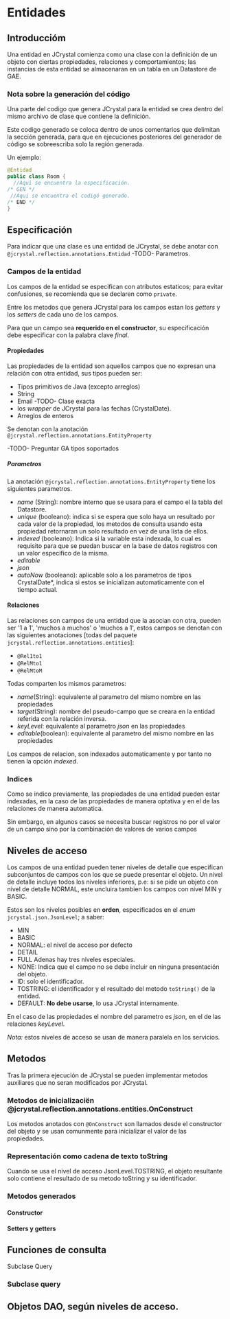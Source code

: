 # Entidades
## Introduccióm
Una entidad en JCrystal comienza como una clase con la definición de un objeto con ciertas propiedades, relaciones y comportamientos; las instancias de esta entidad se almacenaran en un tabla en un Datastore de GAE.

### Nota sobre la generación del código
Una parte del codigo que genera JCrystal para la entidad se crea dentro del mismo archivo de clase que contiene la definición.

Este codigo generado se coloca dentro de unos comentarios que delimitan la sección generada, para que en ejecuciones posteriores del generador de código se sobreescriba solo la región generada.

Un ejemplo:
```java
@Entidad
public class Room {
  //Aqui se encuentra la especificación.
/* GEN */
 //Aqui se encuentra el codigó generado.
/* END */
}
```

## Especificación
Para indicar que una clase es una entidad de JCrystal, se debe anotar con `@jcrystal.reflection.annotations.Entidad`
-TODO- Parametros.

### Campos de la entidad
Los campos de la entidad se especifican con atributos estaticos; para evitar confusiones, se recomienda que se declaren como `private`.

Entre los metodos que genera JCrystal para los campos estan los _getters_ y los _setters_ de cada uno de los campos.

Para que un campo sea __requerido en el constructor__, su especificación debe especificar con la palabra clave _final_.

#### Propiedades
Las propiedades de la entidad son aquellos campos que no expresan una relación con otra entidad, sus tipos pueden ser:
- Tipos primitivos de Java (excepto arreglos)
- String
- Email -TODO- Clase exacta
- los _wrapper_ de JCrystal para las fechas (CrystalDate).
- Arreglos de enteros

Se denotan con la anotación `@jcrystal.reflection.annotations.EntityProperty`

-TODO- Preguntar GA tipos soportados

##### Parametros
La anotación `@jcrystal.reflection.annotations.EntityProperty` tiene los siguientes parametros.
- _name_ (String): nombre interno que se usara para el campo el la tabla del Datastore.
- _unique_ (booleano): indica si se espera que solo haya un resultado por cada valor de la propiedad, los metodos de consulta usando esta propiedad retornaran un solo resultado en vez de una lista de ellos.
- _indexed_ (booleano): Indica si la variable esta indexada, lo cual es requisito para que se puedan buscar en la base de datos registros con un valor especifico de la misma.
- _editable_
- _json_
- _autoNow_ (booleano): aplicable solo a los parametros de tipos CrystalDate*, indica si estos se inicializan automaticamente con el tiempo actual.

#### Relaciones
Las relaciones son campos de una entidad que la asocian con otra, pueden ser '1 a 1', 'muchos a muchos' o 'muchos a 1', estos campos se denotan con las siguientes anotaciones [todas del paquete `jcrystal.reflection.annotations.entities`]:
- `@Rel1to1`
- `@RelMto1`
- `@RelMtoM`

Todas comparten los mismos parametros:
- _name_(String): equivalente al parametro del mismo nombre en las propiedades
- _target_(String): nombre del pseudo-campo que se creara en la entidad referida con la relación inversa.
- _keyLevel_: equivalente al parametro _json_ en las propiedades
- _editable_(boolean): equivalente al parametro del mismo nombre en las propiedades

Los campos de relacion, son indexados automaticamente y por tanto no tienen la opción _indexed_.

### Indices
Como se indico previamente, las propiedades de una entidad pueden estar indexadas, en la caso de las propiedades de manera optativa y en el de las relaciones de manera automatica.

Sin embargo, en algunos casos se necesita buscar registros no por el valor de un campo sino por la combinación de valores de varios campos

## Niveles de acceso
Los campos de una entidad pueden tener niveles de detalle que especifican subconjuntos de campos con los que se puede presentar el objeto.  Un nivel de detalle incluye  todos los niveles inferiores, p.e: si se pide un objeto con nivel de detalle NORMAL, este uncluira tambien los campos con nivel MIN y BASIC.

Estos son los niveles posibles en **orden**, especificados en el _enum_ `jcrystal.json.JsonLevel`; a saber:
- MIN
- BASIC
- NORMAL: el nivel de acceso por defecto
- DETAIL
- FULL
Adenas hay tres niveles especiales.
- NONE: Indica que el campo no se debe incluir en ninguna presentación del objeto.
- ID: solo el identificador.
- TOSTRING: el identificador y el resultado del metodo `toString()` de la entidad.
- DEFAULT: **No debe usarse**, lo usa JCrystal internamente.

En el caso de las propiedades el nombre del parametro es _json_, en el de las relaciones _keyLevel_.

_Nota:_ estos niveles de acceso se usan de manera paralela en los servicios.

## Metodos
Tras la primera ejecución de JCrystal se pueden implementar metodos auxiliares que no seran modificados por JCrystal.

### Metodos de inicializaciën @jcrystal.reflection.annotations.entities.OnConstruct
Los metodos anotados con `@OnConstruct` son llamados desde el constructor del objeto y se usan comunmente para inicializar el valor de las propiedades.

### Representación como cadena de texto toString
Cuando se usa el nivel de acceso JsonLevel.TOSTRING, el objeto resultante solo contiene el resultado de su metodo toString y su identificador.

### Metodos generados

#### Constructor

#### Setters y getters

## Funciones de consulta
Subclase Query
### Subclase query

## Objetos DAO, según niveles de acceso.